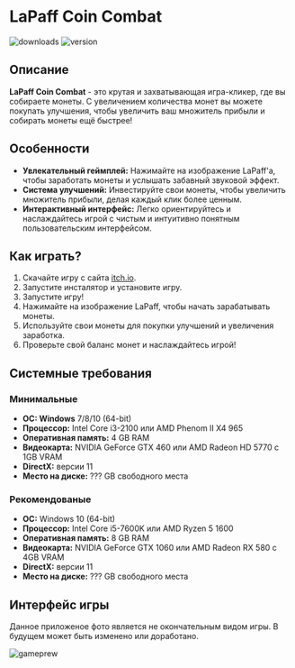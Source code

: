 # LaPaff Coin Combat
![downloads](https://img.shields.io/github/downloads/YT-Narin/LapaffCoinCombat/total?logo=github&style=for-the-badge)
![version](https://img.shields.io/github/v/release/YT-Narin/LapaffCoinCombat?include_prereleases&logo=github&style=for-the-badge)
## Описание
**LaPaff Coin Combat** - это крутая и захватывающая игра-кликер, где вы собираете монеты. С увеличением количества монет вы можете покупать улучшения, чтобы увеличить ваш множитель прибыли и собирать монеты ещё быстрее!

## Особенности
- **Увлекательный геймплей:** Нажимайте на изображение LaPaff'a, чтобы заработать монеты и услышать забавный звуковой эффект.
- **Система улучшений:** Инвестируйте свои монеты, чтобы увеличить множитель прибыли, делая каждый клик более ценным.
- **Интерактивный интерфейс:** Легко ориентируйтесь и наслаждайтесь игрой с чистым и интуитивно понятным пользовательским интерфейсом.

## Как играть?
1. Скачайте игру с сайта [itch.io](https://narin4ik.itch.io/lapaff-coin-combat).
2. Запустите инсталятор и установите игру.
3. Запустите игру!
4. Нажимайте на изображение LaPaff, чтобы начать зарабатывать монеты.
5. Используйте свои монеты для покупки улучшений и увеличения заработка.
6. Проверьте свой баланс монет и наслаждайтесь игрой!

## Системные требования
### Минимальные
- **ОС: Windows** 7/8/10 (64-bit)
- **Процессор:** Intel Core i3-2100 или AMD Phenom II X4 965
- **Оперативная память:** 4 GB RAM
- **Видеокарта:** NVIDIA GeForce GTX 460 или AMD Radeon HD 5770 с 1GB VRAM
- **DirectX:** версии 11
- **Место на диске:** ??? GB свободного места
### Рекомендованые
- **ОС:** Windows 10 (64-bit)
- **Процессор:** Intel Core i5-7600K или AMD Ryzen 5 1600
- **Оперативная память:** 8 GB RAM
- **Видеокарта:** NVIDIA GeForce GTX 1060 или AMD Radeon RX 580 с 4GB VRAM
- **DirectX:** версии 11
- **Место на диске:** ??? GB свободного места

## Интерфейс игры
Данное приложеное фото является не окончательным видом игры. В будущем может быть изменено или доработано.

![gameprew](https://media.discordapp.net/attachments/639792159469469698/1255779671027617834/image.png?ex=667e5f74&is=667d0df4&hm=dec8bf14b5154033dcb34f09c74c444af5877a1e88d53ff38152817099f07f9d&=&format=webp&quality=lossless&width=337&height=350)
